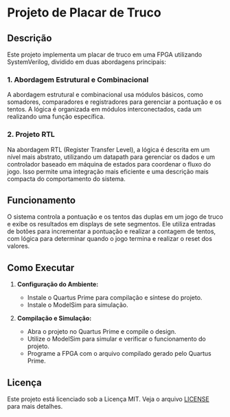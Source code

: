 # Projeto de Placar de Truco

## Descrição

Este projeto implementa um placar de truco em uma FPGA utilizando SystemVerilog, dividido em duas abordagens principais:

### 1. Abordagem Estrutural e Combinacional

A abordagem estrutural e combinacional usa módulos básicos, como somadores, comparadores e registradores para gerenciar a pontuação e os tentos. A lógica é organizada em módulos interconectados, cada um realizando uma função específica.

### 2. Projeto RTL

Na abordagem RTL (Register Transfer Level), a lógica é descrita em um nível mais abstrato, utilizando um datapath para gerenciar os dados e um controlador baseado em máquina de estados para coordenar o fluxo do jogo. Isso permite uma integração mais eficiente e uma descrição mais compacta do comportamento do sistema.

## Funcionamento

O sistema controla a pontuação e os tentos das duplas em um jogo de truco e exibe os resultados em displays de sete segmentos. Ele utiliza entradas de botões para incrementar a pontuação e realizar a contagem de tentos, com lógica para determinar quando o jogo termina e realizar o reset dos valores.

## Como Executar

1. **Configuração do Ambiente:**
   - Instale o Quartus Prime para compilação e síntese do projeto.
   - Instale o ModelSim para simulação.

2. **Compilação e Simulação:**
   - Abra o projeto no Quartus Prime e compile o design.
   - Utilize o ModelSim para simular e verificar o funcionamento do projeto.
   - Programe a FPGA com o arquivo compilado gerado pelo Quartus Prime.

## Licença

Este projeto está licenciado sob a Licença MIT. Veja o arquivo [LICENSE](LICENSE) para mais detalhes.
